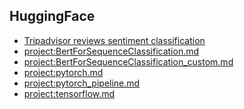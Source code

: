 ## HuggingFace

- [Tripadvisor reviews sentiment classification](../../../reference/notebooks/tripadvisor_sentiment_classification.ipynb)
- <project:BertForSequenceClassification.md>
- <project:BertForSequenceClassification_custom.md>
- <project:pytorch.md>
- <project:pytorch_pipeline.md>
- <project:tensorflow.md>
